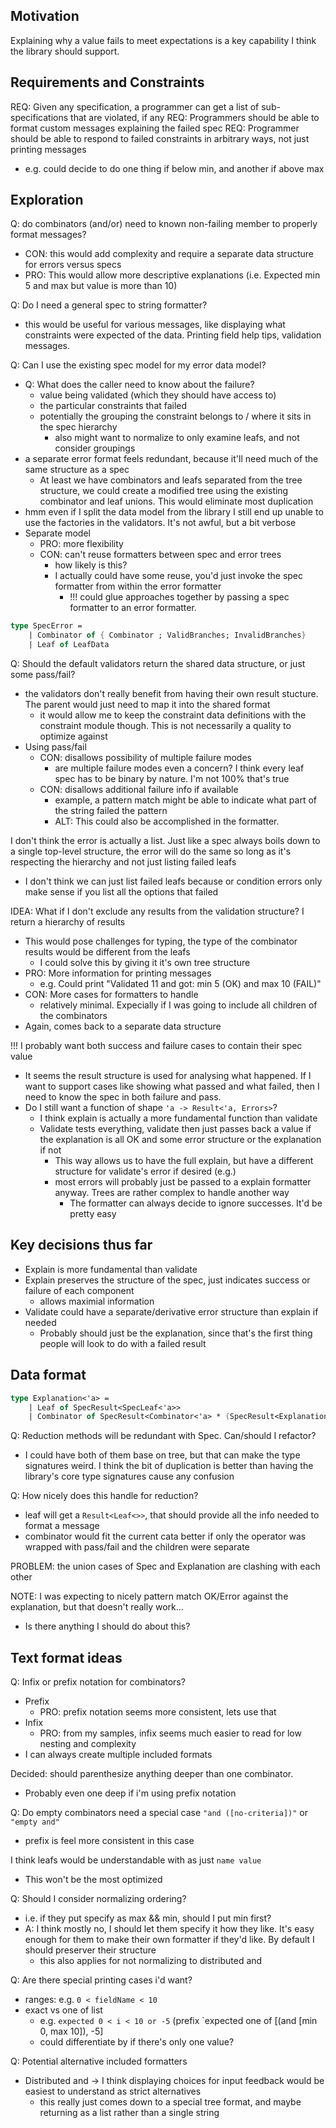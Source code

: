 ﻿---
date: 2022-06-17
---

## Motivation

Explaining why a value fails to meet expectations is a key capability I think the library should support.

## Requirements and Constraints

REQ: Given any specification, a programmer can get a list of sub-specifications that are violated, if any
REQ: Programmers should be able to format custom messages explaining the failed spec
REQ: Programmer should be able to respond to failed constraints in arbitrary ways, not just printing messages
- e.g. could decide to do one thing if below min, and another if above max

## Exploration

Q: do combinators (and/or) need to known non-failing member to properly format messages?
- CON: this would add complexity and require a separate data structure for errors versus specs
- PRO: This would allow more descriptive explanations (i.e. Expected min 5 and max but value is more than 10)

Q: Do I need a general spec to string formatter?
- this would be useful for various messages, like displaying what constraints were expected of the data. Printing field help tips, validation messages.


Q: Can I use the existing spec model for my error data model?
- Q: What does the caller need to know about the failure?
  - value being validated (which they should have access to)
  - the particular constraints that failed
  - potentially the grouping the constraint belongs to / where it sits in the spec hierarchy
    - also might want to normalize to only examine leafs, and not consider groupings
- a separate error format feels redundant, because it'll need much of the same structure as a spec
  - At least we have combinators and leafs separated from the tree structure, we could create a modified tree using the existing combinator and leaf unions.
    This would eliminate most duplication
- hmm even if I split the data model from the library I still end up unable to use the factories in the validators. It's not awful, but a bit verbose
- Separate model
  - PRO: more flexibility
  - CON: can't reuse formatters between spec and error trees
    - how likely is this?
    - I actually could have some reuse, you'd just invoke the spec formatter from within the error formatter
      - !!! could glue approaches together by passing a spec formatter to an error formatter. 

```fsharp
type SpecError = 
    | Combinator of { Combinator ; ValidBranches; InvalidBranches}
    | Leaf of LeafData
```

Q: Should the default validators return the shared data structure, or just some pass/fail?
- the validators don't really benefit from having their own result stucture. The parent would just need to map it into the shared format
  - it would allow me to keep the constraint data definitions with the constraint module though. This is not necessarily a quality to optimize against
- Using pass/fail 
  - CON: disallows possibility of multiple failure modes
    - are multiple failure modes even a concern? I think every leaf spec has to be binary by nature. I'm not 100% that's true
  - CON: disallows additional failure info if available
    - example, a pattern match might be able to indicate what part of the string failed the pattern
    - ALT: This could also be accomplished in the formatter.

I don't think the error is actually a list. Just like a spec always boils down to a single top-level structure,
the error will do the same so long as it's respecting the hierarchy and not just listing failed leafs
- I don't think we can just list failed leafs because or condition errors only make sense if you list all the options that failed

IDEA: What if I don't exclude any results from the validation structure? I return a hierarchy of results
- This would pose challenges for typing, the type of the combinator results would be different from the leafs
  - I could solve this by giving it it's own tree structure
- PRO: More information for printing messages
  - e.g. Could print "Validated 11 and got: min 5 (OK) and max 10 (FAIL)"
- CON: More cases for formatters to handle
  - relatively minimal. Expecially if I was going to include all children of the combinators
- Again, comes back to a separate data structure



!!! I probably want both success and failure cases to contain their spec value
- It seems the result structure is used for analysing what happened. If I want to support cases like showing what passed and what failed, then I need to know the spec in both failure and pass.
- Do I still want a function of shape `'a -> Result<'a, Errors>`?
  - I think explain is actually a more fundamental function than validate
  - Validate tests everything, validate then just passes back a value if the explanation is all OK and some error structure or the explanation if not
    - This way allows us to have the full explain, but have a different structure for validate's error if desired (e.g.)
    - most errors will probably just be passed to a explain formatter anyway. Trees are rather complex to handle another way
      - The formatter can always decide to ignore successes. It'd be pretty easy



## Key decisions thus far
- Explain is more fundamental than validate
- Explain preserves the structure of the spec, just indicates success or failure of each component
  - allows maximial information
- Validate could have a separate/derivative error structure than explain if needed
  - Probably should just be the explanation, since that's the first thing people will look to do with a failed result

## Data format

```fsharp
type Explanation<'a> =
    | Leaf of SpecResult<SpecLeaf<'a>>
    | Combinator of SpecResult<Combinator<'a> * (SpecResult<Explanation<'a>> list)>
```

Q: Reduction methods will be redundant with Spec. Can/should I refactor?
- I could have both of them base on tree, but that can make the type signatures weird. I think the bit of duplication is better than having the library's core type signatures cause any confusion

Q: How nicely does this handle for reduction?
- leaf will get a `Result<Leaf<>>`, that should provide all the info needed to format a message
- combinator would fit the current cata better if only the operator was wrapped with pass/fail and the children were separate

PROBLEM: the union cases of Spec and Explanation are clashing with each other

NOTE: I was expecting to nicely pattern match OK/Error against the explanation, but that doesn't really work...
- Is there anything I should do about this?

## Text format ideas

Q: Infix or prefix notation for combinators?
- Prefix
  - PRO: prefix notation seems more consistent, lets use that
- Infix
  - PRO: from my samples, infix seems much easier to read for low nesting and complexity
- I can always create multiple included formats

Decided: should parenthesize anything deeper than one combinator. 
- Probably even one deep if i'm using prefix notation

Q: Do empty combinators need a special case `"and ([no-criteria])"` or `"empty and"`
- prefix is feel more consistent in this case

I think leafs would be understandable with as just `name value`
- This won't be the most optimized 

Q: Should I consider normalizing ordering?
- i.e. if they put specify as max && min, should I put min first?
- A: I think mostly no, I should let them specify it how they like. It's easy enough for them to make their own formatter if they'd like. By default I should preserver their structure
  - this also applies for not normalizing to distributed and

Q: Are there special printing cases i'd want?
- ranges: e.g. `0 < fieldName < 10`
- exact vs one of list
  - e.g. `expected 0 < i < 10 or -5` (prefix `expected one of [(and [min 0, max 10]), -5]
  - could differentiate by if there's only one value?

Q: Potential alternative included formatters
- Distributed and -> I think displaying choices for input feedback would be easiest to understand as strict alternatives
  - this really just comes down to a special tree format, and maybe returning as a list rather than a single string

